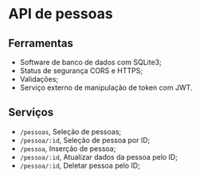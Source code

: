 # API de pessoas

## Ferramentas

- Software de banco de dados com SQLite3;
- Status de segurança CORS e HTTPS;
- Validações;
- Serviço externo de manipulação de token com JWT.

## Serviços

- `/pessoas`, Seleção de pessoas;
- `/pessoa/:id`, Seleção de pessoa por ID;
- `/pessoa`, Inserção de pessoa;
- `/pessoa/:id`, Atualizar dados da pessoa pelo ID;
- `/pessoa/:id`, Deletar pessoa pelo ID;
